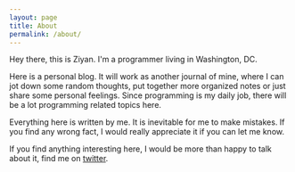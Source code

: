 ```yaml
---
layout: page
title: About
permalink: /about/
---
```

 
Hey there, this is Ziyan. I'm a programmer living in Washington, DC. 

Here is a personal blog. It will work as another journal of mine, where I can jot down some random thoughts, put together more organized notes or just share some personal feelings. Since programming is my daily job, there will be a lot programming related topics here. 

Everything here is written by me. It is inevitable for me to make mistakes. If you find any wrong fact, I would really appreciate it if you can let me know. 

If you find anything interesting here, I would be more than happy to talk about it, find me on [twitter](https://twitter.com/_noizy_w). 


